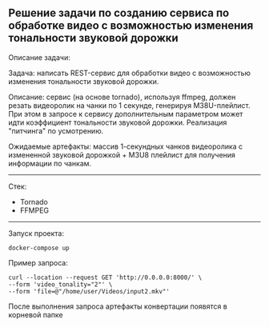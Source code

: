 Решение задачи по созданию сервиса по обработке видео с возможностью изменения тональности звуковой дорожки
---
Описание задачи:

Задача: написать REST-сервис для обработки видео с возможностью изменения тональности звуковой дорожки.

Описание: сервис (на основе tornado), используя ffmpeg, должен резать видеоролик на чанки по 1 секунде, генерируя M38U-плейлист. При этом в запросе к сервису дополнительным параметром может идти коэффициент тональности звуковой дорожки. Реализация "питчинга" по усмотрению.

Ожидаемые артефакты: массив 1-секундных чанков видеоролика с измененной звуковой дорожкой + M3U8 плейлист для получения информации по чанкам.

---
Стек:
 - Tornado
 - FFMPEG
---
Запуск проекта:
```shell
docker-compose up
```
Пример запроса:
```shell
curl --location --request GET 'http://0.0.0.0:8000/' \
--form 'video_tonality="2"' \
--form 'file=@"/home/user/Videos/input2.mkv"'
```
После выполнения запроса артефакты конвертации появятся в корневой папке 
